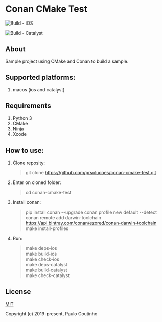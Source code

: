 # Conan CMake Test

![Build - iOS](https://github.com/paulo-coutinho/conan-cmake-test/workflows/Build%20-%20iOS/badge.svg?branch=master)

![Build - Catalyst](https://github.com/paulo-coutinho/conan-cmake-test/workflows/Build%20-%20Catalyst/badge.svg?branch=master)

## About

Sample project using CMake and Conan to build a sample.

## Supported platforms:

1. macos (ios and catalyst)

## Requirements

1. Python 3
2. CMake
3. Ninja
4. Xcode

## How to use:

1. Clone reposity:  
    > git clone https://github.com/prsolucoes/conan-cmake-test.git

2. Enter on cloned folder:  
    > cd conan-cmake-test

3. Install conan:  
    > pip install conan --upgrade
    > conan profile new default --detect
    > conan remote add darwin-toolchain https://api.bintray.com/conan/ezored/conan-darwin-toolchain  
    > make install-profiles  

4. Run:  
    > make deps-ios  
    > make build-ios  
    > make check-ios    
    > make deps-catalyst  
    > make build-catalyst  
    > make check-catalyst    

## License

[MIT](http://opensource.org/licenses/MIT)

Copyright (c) 2019-present, Paulo Coutinho
